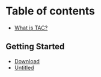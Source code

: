 # Table of contents

* [What is TAC?](README.md)

## Getting Started

* [Download](getting-started/download.md)
* [Untitled](untitled.md)

